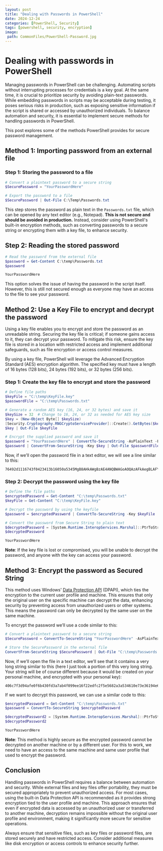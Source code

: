 ```yaml
---
layout: post
title: "Dealing with Passwords in PowerShell"
date: 2024-12-24
categories: [PowerShell, Security]
tags: [powershell, security, encryption]
image:
 path: CommonFiles/PowerShell-Password.jpg
---
```


# Dealing with passwords in PowerShell

Managing passwords in PowerShell can be challenging. Automating scripts without interrupting processes for credentials is a key goal. At the same time, it is crucial to prioritize security by avoiding plain-text passwords. While embedding passwords in scripts may be acceptable during testing, it poses serious risks in production, such as exposing sensitive information if the script is shared or accessed by unauthorized individuals. To balance automation and security, it is essential to implement secure methods for handling passwords in PowerShell.

This post explores some of the methods PowerShell provides for secure password management.

## Method 1: Importing password from an external file

### Step 1: Storing the password to a file

```powershell
# Convert a plaintext password to a secure string
$SecurePassword = "YourPasswordHere"

# Export the password to a file
$SecurePassword | Out-File C:\Temp\Passwords.txt
```

This step stores the password as plain text in the `Passwords.txt` file, which can be opened by any text editor (e.g., Notepad). **This is not secure and should be avoided in production.** Instead, consider using PowerShell's built-in encryption methods, such as converting passwords to a secure string or encrypting them with a key file, to enhance security.

## Step 2: Reading the stored password

```powershell
# Read the password from the external file
$password = Get-Content C:\temp\Passwords.txt
$password

YourPasswordHere
```

This option solves the issue of having the password in the script itself. However, this is still not secured enough as everyone may have an access to the file to see your password.

## Method 2: Use a Key File to encrypt and decrypt the password

Using a key file enables you to encrypt and store the password as an unreadable string. Securing the key file is critical; if someone gains access to it, they can decrypt your password. To mitigate this risk, ensure the key file is stored in a location with restricted access and implement additional safeguards, such as file encryption or access control measures.

By using a key file, PowerShell will leverage the Advanced Encryption Standard (AES) encryption algorithm. The specified key must have a length of 16 bytes (128 bits), 24 bytes (192 bits), or 32 bytes (256 bits).

### Step 1: Create the key file to  encrypt and store the password

```powershell
# Define file paths
$keyFile = "C:\temp\KeyFile.key"
$passwordFile = "C:\temp\Passwords.txt"

# Generate a random AES key (16, 24, or 32 bytes) and save it
$keySize = 32  # Change to 16, 24, or 32 as needed for AES key size
$key = (New-Object Byte[] $keySize)
[Security.Cryptography.RNGCryptoServiceProvider]::Create().GetBytes($key)
$key | Out-File $keyFile

# Encrypt the supplied password and save it
$password = "YourPasswordHere" | ConvertTo-SecureString -AsPlainText -Force
$password | ConvertFrom-SecureString -Key $key | Out-File $passwordFile
```

Now, if we’ll open the password file in a text editor, we will see a line similar to this:

```
76492d1116743f0423413b16050a5345MgB8AHkAWgBzAE4ANQBWAGoAOQAzAFkAegBLAFYAawBZAGsAWgBVAE4AVQBJAHcAPQA9AHwAMAAwADgANgBkADUANAA0ADcAMAAyAGQAYgBkAGQANwA0ADIANgAxAGIAMABjADAAYgBlADcAZABjADIAOQBhAGYAZgA5AGMAZQA2ADcANgAzADAANwBiADcAMQA1ADYANwA2AGQANQA1ADgAMgBmAGYAMQA4ADQAMwA3ADYAYgA4ADYAZgA1ADEAMQA1ADYAYQA5AGIAOABkADUAYwA5ADYAMABmAGQAMAA5ADkAOAAxADEANwBiADcAOAA3ADAA
```

### Step 2: Decrypt the password using the key file

```powershell
# Define the file paths
$encryptedPassword = Get-Content "C:\temp\Passwords.txt"
$keyFile = Get-Content "C:\temp\KeyFile.key"

# Decrypt the password by using the keyfile
$password = $encryptedPassword | ConvertTo-SecureString -Key $keyFile

# Convert the password from Secure String to plain text
$decryptedPassword = [System.Runtime.InteropServices.Marshal]::PtrToStringAuto([System.Runtime.InteropServices.Marshal]::SecureStringToBSTR($password))
$decryptedPassword

YourPasswordHere
```

**Note**: If the key file is lost or compromised, you will be unable to decrypt the password, and anyone with the key can access your password.

## Method 3: Encrypt the password as Secured String

This method uses Windows' [Data Protection API](https://en.wikipedia.org/wiki/Data_Protection_API) (DPAPI), which ties the encryption to the current user profile and machine. This ensures that only the original user on the specific machine can decrypt the data, enhancing security by preventing access from unauthorized users or other systems. This means the password can only be decrypted by the same user on the same machine.

To encrypt the password we’ll use a code similar to this:

```powershell
# Convert a plaintext password to a secure string
$SecurePassword = ConvertTo-SecureString "YourPasswordHere" -AsPlainText -Force

# Store the SecurePassword in the external file
ConvertFrom-SecureString $SecurePassword | Out-File "C:\temp\Passwords.txt"
```

Now, if we’ll open the file in a text editor, we’ll see that it contains a very long string similar to this (here I just took a portion of this very long string. Your string will be of course different because it would be created on your personal machine, and encrypted with your personal key):

```
406c7f3d94afe0f6b430fd3a7ab4f099ee16f22edfc2f5e5682a3a534610e73e36194e63140000000ec5054726eb90e4981
```

If we want to decrypt this password, we can use a similar code to this:

```powershell
$encryptedPassword = Get-Content "C:\temp\Passwords.txt"
$password = ConvertTo-SecureString $encryptedPassword

$decryptedPassword2 = [System.Runtime.InteropServices.Marshal]::PtrToStringAuto([System.Runtime.InteropServices.Marshal]::SecureStringToBSTR($password))
$decryptedPassword2

YourPasswordHere
```

**Note**: This method is highly secure as the encrypted password cannot be decrypted on another machine or by a different user. For this to work, we need to have an access to the same machine and same user profile that used to encrypt the password.

## Conclusion

Handling passwords in PowerShell requires a balance between automation and security. While external files and key files offer portability, they must be secured appropriately to prevent unauthorized access. For most cases, using the built-in Data Protection API is recommended as it provides strong encryption tied to the user profile and machine. This approach ensures that even if encrypted data is accessed by an unauthorized user or transferred to another machine, decryption remains impossible without the original user profile and environment, making it significantly more secure for sensitive operations.

Always ensure that sensitive files, such as key files or password files, are stored securely and have restricted access. Consider additional measures like disk encryption or access controls to enhance security further.